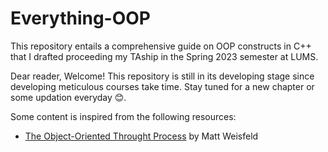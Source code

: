# Everything-OOP
This repository entails a comprehensive guide on OOP constructs in C++ that I drafted proceeding my TAship in the Spring 2023 semester at LUMS.

Dear reader,
Welcome! This repository is still in its developing stage since developing meticulous courses take time. Stay tuned for a new chapter or some updation everyday 😊.

Some content is inspired from the following resources:
- [The Object-Oriented Throught Process](https://www.amazon.com/Object-Oriented-Thought-Process-Developers-Library/dp/0321861272) by Matt Weisfeld
